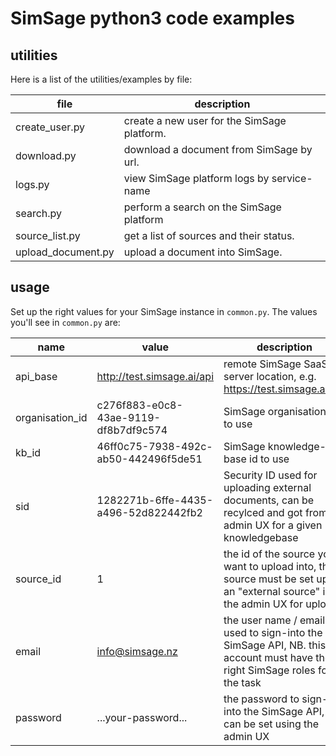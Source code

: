 # SimSage python3 code examples

## utilities

Here is a list of the utilities/examples by file:

| file               | description                                                                                                                 |
|--------------------|-------------------------------------------------|
| create_user.py     | create a new user for the SimSage platform.     |
| download.py        | download a document from SimSage by url.        |
| logs.py            | view SimSage platform logs by service-name      |
| search.py          | perform a search on the SimSage platform        |
| source_list.py     | get a list of sources and their status.         |
| upload_document.py | upload a document into SimSage.                 |


## usage
Set up the right values for your SimSage instance in `common.py`.  The values you'll see in `common.py` are:

| name              | value                                 | description                                                                                                                 |
|-------------------|---------------------------------------|-----------------------------------------------------------------------------------------------------------------------------|
| api_base          | http://test.simsage.ai/api            | remote SimSage SaaS server location, e.g. https://test.simsage.ai/api                                                       |
| organisation_id   | c276f883-e0c8-43ae-9119-df8b7df9c574  | SimSage organisation ID to use                                                                                              |
| kb_id             | 46ff0c75-7938-492c-ab50-442496f5de51  | SimSage knowledge-base id to use                                                                                            |
| sid               | 1282271b-6ffe-4435-a496-52d822442fb2  | Security ID used for uploading external documents, can be recylced and got from the admin UX for a given knowledgebase      |
| source_id         | 1                                     | the id of the source you want to upload into, this source must be set up as an "external source" in the admin UX for upload |
| email             | info@simsage.nz                       | the user name / email used to sign-into the SimSage API, NB. this account must have the right SimSage roles for the task    |
| password          | ...your-password...                   | the password to sign-into the SimSage API, this can be set using the admin UX                                               |

